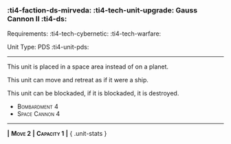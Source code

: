 ### :ti4-faction-ds-mirveda: :ti4-tech-unit-upgrade: **Gauss Cannon II** :ti4-ds:

Requirements: :ti4-tech-cybernetic: :ti4-tech-warfare:

Unit Type: PDS :ti4-unit-pds:

---

This unit is placed in a space area instead of on a planet.

This unit can move and retreat as if it were a ship.

This unit can be blockaded, if it is blockaded, it is destroyed.

* <span style="font-variant:small-caps;">Bombardment 4</span>
* <span style="font-variant:small-caps;">Space Cannon 4</span>

---

__|__ <span style="font-variant:small-caps;white-space: nowrap;">**Move 2**</span> __|__ <span style="font-variant:small-caps;white-space: nowrap;">**Capacity 1**</span> __|__
{ .unit-stats }
